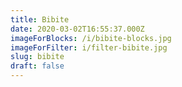 ```yaml
---
title: Bibite
date: 2020-03-02T16:55:37.000Z
imageForBlocks: /i/bibite-blocks.jpg
imageForFilter: i/filter-bibite.jpg
slug: bibite
draft: false
---
```

